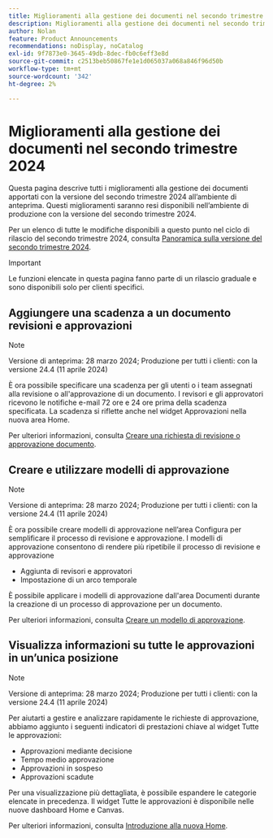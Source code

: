 ```yaml
---
title: Miglioramenti alla gestione dei documenti nel secondo trimestre 2024
description: Miglioramenti alla gestione dei documenti nel secondo trimestre 2024
author: Nolan
feature: Product Announcements
recommendations: noDisplay, noCatalog
exl-id: 9f7873e0-3645-49db-8dec-fb0c6eff3e8d
source-git-commit: c2513beb50867fe1e1d065037a068a846f96d50b
workflow-type: tm+mt
source-wordcount: '342'
ht-degree: 2%

---
```


# Miglioramenti alla gestione dei documenti nel secondo trimestre 2024

Questa pagina descrive tutti i miglioramenti alla gestione dei documenti apportati con la versione del secondo trimestre 2024 all’ambiente di anteprima. Questi miglioramenti saranno resi disponibili nell’ambiente di produzione con la versione del secondo trimestre 2024.

Per un elenco di tutte le modifiche disponibili a questo punto nel ciclo di rilascio del secondo trimestre 2024, consulta [Panoramica sulla versione del secondo trimestre 2024](/help/quicksilver/product-announcements/product-releases/24-q2-release-activity/24-q2-release-overview.md).

>[!IMPORTANT]
>
>Le funzioni elencate in questa pagina fanno parte di un rilascio graduale e sono disponibili solo per clienti specifici.

## Aggiungere una scadenza a un documento revisioni e approvazioni

>[!NOTE]
>
>Versione di anteprima: 28 marzo 2024; Produzione per tutti i clienti: con la versione 24.4 (11 aprile 2024)

È ora possibile specificare una scadenza per gli utenti o i team assegnati alla revisione o all&#39;approvazione di un documento. I revisori e gli approvatori ricevono le notifiche e-mail 72 ore e 24 ore prima della scadenza specificata. La scadenza si riflette anche nel widget Approvazioni nella nuova area Home.

Per ulteriori informazioni, consulta [Creare una richiesta di revisione o approvazione documento](/help/quicksilver/review-and-approve-work/document-reviews-and-approvals/manage-document-approvals/create-a-document-approval.md).

## Creare e utilizzare modelli di approvazione

>[!NOTE]
>
>Versione di anteprima: 28 marzo 2024; Produzione per tutti i clienti: con la versione 24.4 (11 aprile 2024)

È ora possibile creare modelli di approvazione nell’area Configura per semplificare il processo di revisione e approvazione. I modelli di approvazione consentono di rendere più ripetibile il processo di revisione e approvazione

* Aggiunta di revisori e approvatori
* Impostazione di un arco temporale

È possibile applicare i modelli di approvazione dall&#39;area Documenti durante la creazione di un processo di approvazione per un documento.

Per ulteriori informazioni, consulta [Creare un modello di approvazione](/help/quicksilver/review-and-approve-work/document-reviews-and-approvals/manage-document-approvals/create-approval-template.md).

## Visualizza informazioni su tutte le approvazioni in un’unica posizione

>[!NOTE]
>
>Versione di anteprima: 28 marzo 2024; Produzione per tutti i clienti: con la versione 24.4 (11 aprile 2024)

Per aiutarti a gestire e analizzare rapidamente le richieste di approvazione, abbiamo aggiunto i seguenti indicatori di prestazioni chiave al widget Tutte le approvazioni:

* Approvazioni mediante decisione
* Tempo medio approvazione
* Approvazioni in sospeso
* Approvazioni scadute

Per una visualizzazione più dettagliata, è possibile espandere le categorie elencate in precedenza. Il widget Tutte le approvazioni è disponibile nelle nuove dashboard Home e Canvas.

Per ulteriori informazioni, consulta [Introduzione alla nuova Home](/help/quicksilver/workfront-basics/using-home/new-home/get-started-with-new-home.md).

